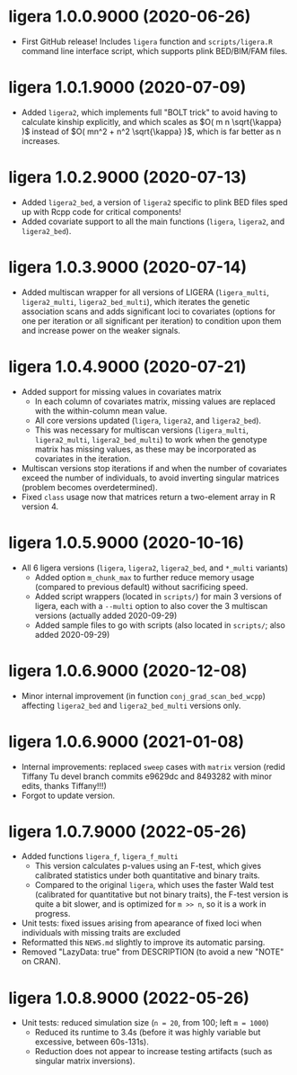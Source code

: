 # ligera 1.0.0.9000 (2020-06-26)

* First GitHub release!  Includes `ligera` function and `scripts/ligera.R` command line interface script, which supports plink BED/BIM/FAM files.

# ligera 1.0.1.9000 (2020-07-09)

* Added `ligera2`, which implements full "BOLT trick" to avoid having to calculate kinship explicitly, and which scales as $O( m n \sqrt{\kappa} )$ instead of $O( mn^2 + n^2 \sqrt{\kappa} )$, which is far better as n increases.

# ligera 1.0.2.9000 (2020-07-13)

* Added `ligera2_bed`, a version of `ligera2` specific to plink BED files sped up with Rcpp code for critical components!
* Added covariate support to all the main functions (`ligera`, `ligera2`, and `ligera2_bed`).

# ligera 1.0.3.9000 (2020-07-14)

* Added multiscan wrapper for all versions of LIGERA (`ligera_multi`, `ligera2_multi`, `ligera2_bed_multi`), which iterates the genetic association scans and adds significant loci to covariates (options for one per iteration or all significant per iteration) to condition upon them and increase power on the weaker signals.

# ligera 1.0.4.9000 (2020-07-21)

* Added support for missing values in covariates matrix
  * In each column of covariates matrix, missing values are replaced with the within-column mean value.
  * All core versions updated (`ligera`, `ligera2`, and `ligera2_bed`).
  * This was necessary for multiscan versions (`ligera_multi`, `ligera2_multi`, `ligera2_bed_multi`) to work when the genotype matrix has missing values, as these may be incorporated as covariates in the iteration.
* Multiscan versions stop iterations if and when the number of covariates exceed the number of individuals, to avoid inverting singular matrices (problem becomes overdetermined).
* Fixed `class` usage now that matrices return a two-element array in R version 4.

# ligera 1.0.5.9000 (2020-10-16)

* All 6 ligera versions (`ligera`, `ligera2`, `ligera2_bed`, and `*_multi` variants)
  - Added option `m_chunk_max` to further reduce memory usage (compared to previous default) without sacrificing speed.
  - Added script wrappers (located in `scripts/`) for main 3 versions of ligera, each with a `--multi` option to also cover the 3 multiscan versions (actually added 2020-09-29)
  - Added sample files to go with scripts (also located in `scripts/`; also added 2020-09-29)

# ligera 1.0.6.9000 (2020-12-08)

* Minor internal improvement (in function `conj_grad_scan_bed_wcpp`) affecting `ligera2_bed` and `ligera2_bed_multi` versions only.

# ligera 1.0.6.9000 (2021-01-08)

- Internal improvements: replaced `sweep` cases with `matrix` version (redid Tiffany Tu devel branch commits e9629dc and 8493282 with minor edits, thanks Tiffany!!!)
- Forgot to update version.

# ligera 1.0.7.9000 (2022-05-26)

- Added functions `ligera_f`, `ligera_f_multi`
  - This version calculates p-values using an F-test, which gives calibrated statistics under both quantitative and binary traits.
  - Compared to the original `ligera`, which uses the faster Wald test (calibrated for quantitative but not binary traits), the F-test version is quite a bit slower, and is optimized for `m >> n`, so it is a work in progress.
- Unit tests: fixed issues arising from apearance of fixed loci when individuals with missing traits are excluded
- Reformatted this `NEWS.md` slightly to improve its automatic parsing.
- Removed "LazyData: true" from DESCRIPTION (to avoid a new "NOTE" on CRAN).

# ligera 1.0.8.9000 (2022-05-26)

- Unit tests: reduced simulation size (`n = 20`, from 100; left `m = 1000`)
  - Reduced its runtime to 3.4s (before it was highly variable but excessive, between 60s-131s).
  - Reduction does not appear to increase testing artifacts (such as singular matrix inversions).
